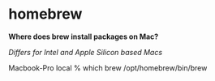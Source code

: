 # homebrew
**Where does brew install packages on Mac?** 

_Differs for Intel and Apple Silicon based Macs_

Macbook-Pro local % which brew
/opt/homebrew/bin/brew


